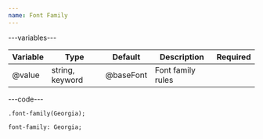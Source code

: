```yaml
---
name: Font Family
---
```


---variables---

| Variable | Type            | Default   | Description       | Required |
| -------- | --------------- | --------- | ----------------- | -------- |
| @value   | string, keyword | @baseFont | Font family rules |          |

---code---

```less
.font-family(Georgia);
```

```less
font-family: Georgia;
```
